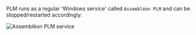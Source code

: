 PLM runs as a regular 'Windows service' called `Assembléon PLM` and can be stopped/restarted accordingly:

![Assembléon PLM service](http://i.imgur.com/AEw75fJ.png)
